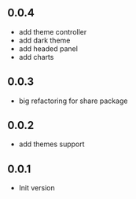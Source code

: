 ## 0.0.4

- add theme controller
- add dark theme
- add headed panel
- add charts

## 0.0.3

- big refactoring for share package

## 0.0.2

- add themes support

## 0.0.1

- Init version